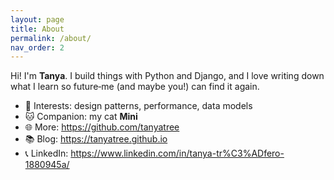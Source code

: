 ```yaml
---
layout: page
title: About
permalink: /about/
nav_order: 2
---
```


Hi! I'm **Tanya**. I build things with Python and Django, and I love writing down what I learn so future‑me (and maybe you!) can find it again.

- 🧩 Interests: design patterns, performance, data models
- 🐱 Companion: my cat **Mini**
- 🌐 More: <https://github.com/tanyatree>
- 📚 Blog: <https://tanyatree.github.io>
- 📞 LinkedIn: <https://www.linkedin.com/in/tanya-tr%C3%ADfero-1880945a/>
